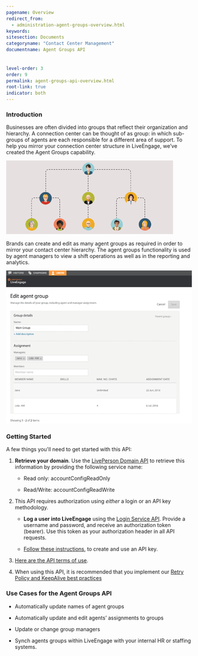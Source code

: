 ```yaml
---
pagename: Overview
redirect_from:
  - administration-agent-groups-overview.html
keywords:
sitesection: Documents
categoryname: "Contact Center Management"
documentname: Agent Groups API


level-order: 3
order: 9
permalink: agent-groups-api-overview.html
root-link: true
indicator: both
---
```

### Introduction

Businesses are often divided into groups that reflect their organization and hierarchy. A connection center can be thought of as group: in which sub-groups of agents are each responsible for a different area of support. To help you mirror your connection center structure in LiveEngage, we’ve created the Agent Groups capability.

![AgentGroupsOverview](img/agentgroupsoverview.png)

Brands can create and edit as many agent groups as required in order to mirror your contact center hierarchy.  The agent groups functionality is used by agent managers to view a shift operations as well as in the reporting and analytics.

![EditAgentGroup](img/editagentgroup.png)

### Getting Started

A few things you'll need to get started with this API:

1. **Retrieve your domain**. Use the [LivePerson Domain API](agent-domain-domain-api.html) to retrieve this information by providing the following service name:

	* Read only: accountConfigReadOnly

	* Read/Write: accountConfigReadWrite

2. This API requires authorization using _either_ a login or an API key methodology.

	* **Log a user into LiveEngage** using the [Login Service API](login-getting-started.html). Provide a username and password, and receive an authorization token (bearer). Use this token as your authorization header in all API requests.

	* [Follow these instructions](guides-gettingstarted.html), to create and use an API key.

3. [Here are the API terms of use](https://www.liveperson.com/policies/terms-of-use).

4. When using this API, it is recommended that you implement our [Retry Policy and KeepAlive best practices](guides-retry-policy.html)


### Use Cases for the Agent Groups API

* Automatically update names of agent groups

* Automatically update and edit agents’ assignments to groups

* Update or change group managers

* Synch agents groups within LiveEngage with your internal HR or staffing systems.
